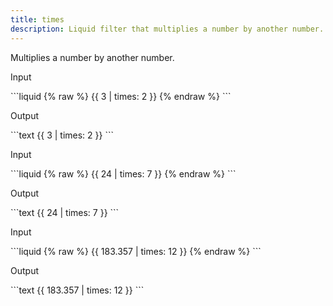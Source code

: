 ```yaml
---
title: times
description: Liquid filter that multiplies a number by another number.
---
```

Multiplies a number by another number.
<p class="code-label">Input</p>
```liquid
{% raw %}
{{ 3 | times: 2 }}
{% endraw %}
```
<p class="code-label">Output</p>
```text
{{ 3 | times: 2 }}
```
<p class="code-label">Input</p>
```liquid
{% raw %}
{{ 24 | times: 7 }}
{% endraw %}
```
<p class="code-label">Output</p>
```text
{{ 24 | times: 7 }}
```
<p class="code-label">Input</p>
```liquid
{% raw %}
{{ 183.357 | times: 12 }}
{% endraw %}
```
<p class="code-label">Output</p>
```text
{{ 183.357 | times: 12 }}
```